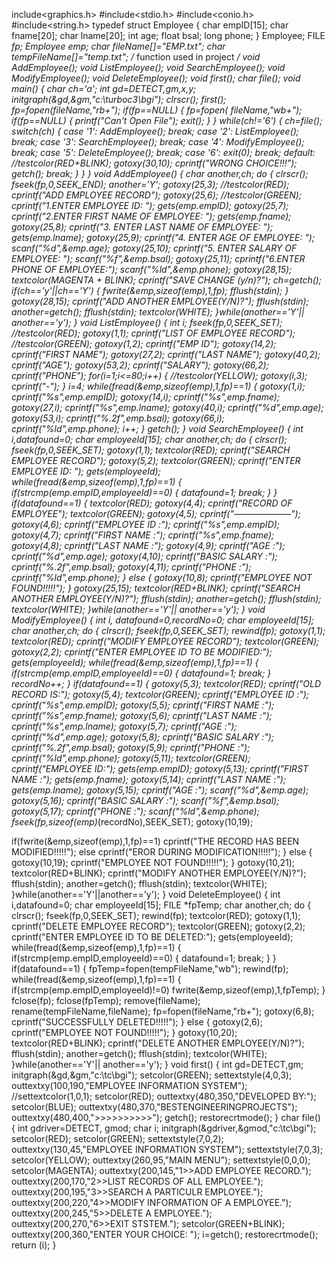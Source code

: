 include<graphics.h>
#include<stdio.h>
#include<conio.h>
#include<string.h>
typedef struct Employee
{
char empID[15];
char fname[20];
char lname[20];
int age;
float bsal;
long phone;
} Employee;
FILE *fp;
Employee emp;
char fileName[]="EMP.txt";
char tempFileName[]="temp.txt";
/* function used in project */
void AddEmployee();
void ListEmployee();
void SearchEmployee();
void ModifyEmployee();
void DeleteEmployee();
void first();
char file();
void main()
{
char ch='a';
int gd=DETECT,gm,x,y;
initgraph(&gd,&gm,"c:\\turboc3\\bgi");
clrscr();
first();
fp=fopen(fileName,"rb+");
if(fp==NULL)
{
fp=fopen( fileName,"wb+");
if(fp==NULL)
{
printf("Can't Open File");
exit();
}
}
while(ch!='6')
{
ch=file();
switch(ch)
{
case '1':
AddEmployee();
break;
case '2':
ListEmployee();
break;
case '3':
SearchEmployee();
break;
case '4':
ModifyEmployee();
break;
case '5':
DeleteEmployee();
break;
case '6':
exit(0);
break;
default:
//testcolor(RED+BLINK);
gotoxy(30,10);
cprintf("WRONG CHOICE!!!");
getch();
break;
}
}
}
void AddEmployee()
{
char another,ch;
do
{
clrscr();
fseek(fp,0,SEEK_END);
another='Y';
gotoxy(25,3);
//testcolor(RED);
cprintf("ADD EMPLOYEE RECORD");
gotoxy(25,6);
//testcolor(GREEN);
cprintf("1.ENTER EMPLOYEE ID: ");
gets(emp.empID);
gotoxy(25,7);
cprintf("2.ENTER FIRST NAME OF EMPLOYEE: ");
gets(emp.fname);
gotoxy(25,8);
cprintf("3. ENTER LAST NAME OF EMPLOYEE: ");
gets(emp.lname);
gotoxy(25,9);
cprintf("4. ENTER AGE OF EMPLOYEE: ");
scanf("%d",&emp.age);
gotoxy(25,10);
cprintf("5. ENTER SALARY OF EMPLOYEE: ");
scanf("%f",&emp.bsal);
gotoxy(25,11);
cprintf("6.ENTER PHONE OF EMPLOYEE:");
scanf("%ld",&emp.phone);
gotoxy(28,15);
textcolor(MAGENTA + BLINK);
cprintf("SAVE CHANGE (y/n)?");
ch=getch();
if(ch=='y'||ch=='Y')
{
fwrite(&emp,sizeof(emp),1,fp);
fflush(stdin);
}
gotoxy(28,15);
cprintf("ADD ANOTHER EMPLOYEE(Y/N)?");
fflush(stdin);
another=getch();
fflush(stdin);
textcolor(WHITE);
}while(another=='Y'|| another=='y');
}
void ListEmployee()
{
int i;
fseek(fp,0,SEEK_SET);
//testcolor(RED);
gotoxy(1,1);
cprintf("LIST OF EMPLOYEE RECORD");
//testcolor(GREEN);
gotoxy(1,2);
cprintf("EMP ID");
gotoxy(14,2);
cprintf("FIRST NAME");
gotoxy(27,2);
cprintf("LAST NAME");
gotoxy(40,2);
cprintf("AGE");
gotoxy(53,2);
cprintf("SALARY");
gotoxy(66,2);
cprintf("PHONE");
for(i=1;i<=80;i++)
{
//testcolor(YELLOW);
gotoxy(i,3);
cprintf("-");
}
i=4;
while(fread(&emp,sizeof(emp),1,fp)==1)
{
gotoxy(1,i);
cprintf("%s",emp.empID);
gotoxy(14,i);
cprintf("%s",emp.fname);
gotoxy(27,i);
cprintf("%s",emp.lname);
gotoxy(40,i);
cprintf("%d",emp.age);
gotoxy(53,i);
cprintf("%.2f",emp.bsal);
gotoxy(66,i);
cprintf("%ld",emp.phone);
i++;
}
getch();
}
void SearchEmployee()
{
int i,datafound=0;
char employeeId[15];
char another,ch;
do
{
clrscr();
fseek(fp,0,SEEK_SET);
gotoxy(1,1);
textcolor(RED);
cprintf("SEARCH EMPLOYEE RECORD");
gotoxy(5,2);
textcolor(GREEN);
cprintf("ENTER EMPLOYEE ID: ");
gets(employeeId);
while(fread(&emp,sizeof(emp),1,fp)==1)
{
if(strcmp(emp.empID,employeeId)==0)
{
datafound=1;
break;
}
}
if(datafound==1)
{
textcolor(RED);
gotoxy(4,4);
cprintf("RECORD OF EMPLOYEE");
textcolor(GREEN);
gotoxy(4,5);
cprintf("——————–");
gotoxy(4,6);
cprintf("EMPLOYEE ID :");
cprintf("%s",emp.empID);
gotoxy(4,7);
cprintf("FIRST NAME :");
cprintf("%s",emp.fname);
gotoxy(4,8);
cprintf("LAST NAME :");
gotoxy(4,9);
cprintf("AGE :");
cprintf("%d",emp.age);
gotoxy(4,10);
cprintf("BASIC SALARY :");
cprintf("%.2f",emp.bsal);
gotoxy(4,11);
cprintf("PHONE :");
cprintf("%ld",emp.phone);
}
else
{
gotoxy(10,8);
cprintf("EMPLOYEE NOT FOUND!!!!!");
}
gotoxy(25,15);
textcolor(RED+BLINK);
cprintf("SEARCH ANOTHER EMPLOYEE(Y/N)?");
fflush(stdin);
another=getch();
fflush(stdin);
textcolor(WHITE);
}while(another=='Y'|| another=='y');
}
void ModifyEmployee()
{
int i, datafound=0,recordNo=0;
char employeeId[15];
char another,ch;
do
{
clrscr();
fseek(fp,0,SEEK_SET);
rewind(fp);
gotoxy(1,1);
textcolor(RED);
cprintf("MODIFY EMPLOYEE RECORD");
textcolor(GREEN);
gotoxy(2,2);
cprintf("ENTER EMPLOYEE ID TO BE MODIFIED:");
gets(employeeId);
while(fread(&emp,sizeof(emp),1,fp)==1)
{
if(strcmp(emp.empID,employeeId)==0)
{
datafound=1;
break;
}
recordNo++;
}
if(datafound==1)
{
gotoxy(5,3);
textcolor(RED);
cprintf("OLD RECORD IS:");
gotoxy(5,4);
textcolor(GREEN);
cprintf("EMPLOYEE ID :");
cprintf("%s",emp.empID);
gotoxy(5,5);
cprintf("FIRST NAME :");
cprintf("%s",emp.fname);
gotoxy(5,6);
cprintf("LAST NAME :");
cprintf("%s",emp.lname);
gotoxy(5,7);
cprintf("AGE :");
cprintf("%d",emp.age);
gotoxy(5,8);
cprintf("BASIC SALARY :");
cprintf("%.2f",emp.bsal);
gotoxy(5,9);
cprintf("PHONE :");
cprintf("%ld",emp.phone);
gotoxy(5,11);
textcolor(GREEN);
cprintf("EMPLOYEE ID:");
gets(emp.empID);
gotoxy(5,13);
cprintf("FIRST NAME :");
gets(emp.fname);
gotoxy(5,14);
cprintf("LAST NAME :");
gets(emp.lname);
gotoxy(5,15);
cprintf("AGE :");
scanf("%d",&emp.age);
gotoxy(5,16);
cprintf("BASIC SALARY :");
scanf("%f",&emp.bsal);
gotoxy(5,17);
cprintf("PHONE :");
scanf("%ld",&emp.phone);
fseek(fp,sizeof(emp)*(recordNo),SEEK_SET);
gotoxy(10,19);

if(fwrite(&emp,sizeof(emp),1,fp)==1)
cprintf("THE RECORD HAS BEEN MODIFIED!!!!!");
else
cprintf("EROR DURING MODIFICATION!!!!!");
}
else
{
gotoxy(10,19);
cprintf("EMPLOYEE NOT FOUND!!!!!");
}
gotoxy(10,21);
textcolor(RED+BLINK);
cprintf("MODIFY ANOTHER EMPLOYEE(Y/N)?");
fflush(stdin);
another=getch();
fflush(stdin);
textcolor(WHITE);
}while(another=='Y'||another=='y');
}
void DeleteEmployee()
{
int i,datafound=0;
char employeeId[15];
FILE *fpTemp;
char another,ch;
do
{
clrscr();
fseek(fp,0,SEEK_SET);
rewind(fp);
textcolor(RED);
gotoxy(1,1);
cprintf("DELETE EMPLOYEE RECORD");
textcolor(GREEN);
gotoxy(2,2);
cprintf("ENTER EMPLOYEE ID TO BE DELETED:");
gets(employeeId);
while(fread(&emp,sizeof(emp),1,fp)==1)
{
if(strcmp(emp.empID,employeeId)==0)
{
datafound=1;
break;
}
}
if(datafound==1)
{
fpTemp=fopen(tempFileName,"wb");
rewind(fp);
while(fread(&emp,sizeof(emp),1,fp)==1)
{
if(strcmp(emp.empID,employeeId)!=0)
fwrite(&emp,sizeof(emp),1,fpTemp);
}
fclose(fp);
fclose(fpTemp);
remove(fileName);
rename(tempFileName,fileName);
fp=fopen(fileName,"rb+");
gotoxy(6,8);
cprintf("SUCCESSFULLY DELETED!!!!!");
}
else
{
gotoxy(2,6);
cprintf("EMPLOYEE NOT FOUND!!!!!");
}
gotoxy(10,20);
textcolor(RED+BLINK);
cprintf("DELETE ANOTHER EMPLOYEE(Y/N)?");
fflush(stdin);
another=getch();
fflush(stdin);
textcolor(WHITE);
}while(another=='Y'|| another=='y');
}
void first()
{
int gd=DETECT,gm;
initgraph(&gd,&gm,"c:\\tc\\bgi");
setcolor(GREEN);
settextstyle(4,0,3);
outtextxy(100,190,"EMPLOYEE INFORMATION SYSTEM");
//settextcolor(1,0,1);
setcolor(RED);
outtextxy(480,350,"DEVELOPED BY:");
setcolor(BLUE);
outtextxy(480,370,"BESTENGINEERINGPROJECTS");
outtextxy(480,400,">>>>>>>>>>");
getch();
restorecrtmode();
}
char file()
{
int gdriver=DETECT, gmod;
char i;
initgraph(&gdriver,&gmod,"c:\\tc\\bgi");
setcolor(RED);
setcolor(GREEN);
settextstyle(7,0,2);
outtextxy(130,45,"EMPLOYEE INFORMATION SYSTEM");
settextstyle(7,0,3);
setcolor(YELLOW);
outtextxy(260,95,"MAIN MENU");
settextstyle(0,0,0);
setcolor(MAGENTA);
outtextxy(200,145,"1>>ADD EMPLOYEE RECORD.");
outtextxy(200,170,"2>>LIST RECORDS OF ALL EMPLOYEE.");
outtextxy(200,195,"3>>SEARCH A PARTICULR EMPLOYEE.");
outtextxy(200,220,"4>>MODIFY INFORMATION OF A EMPLOYEE.");
outtextxy(200,245,"5>>DELETE A EMPLOYEE.");
outtextxy(200,270,"6>>EXIT STSTEM.");
setcolor(GREEN+BLINK);
outtextxy(200,360,"ENTER YOUR CHOICE: ");
i=getch();
restorecrtmode();
return (i);
}
